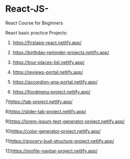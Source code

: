 # React-JS-
React Course for Beginners

React basic practice Projects:

1) https://firstapp-react.netlify.app/

2) https://birthday-reminder-projects.netlify.app/

3) https://tour-places-list.netlify.app/
 
4) https://reviews-portal.netlify.app/

5) https://accordion-qna-portal.netlify.app/

6) https://foodmenu-project.netlify.app/

7)https://tab-project.netlify.app/

8)https://slider-tab-project.netlify.app/

9)https://lorem-ipsum-text-generator-project.netlify.app/

10)https://color-generator-project.netlify.app/

11)https://grocery-bud-structure-project.netlify.app/

12)https://profile-navbar-project.netlify.app/
